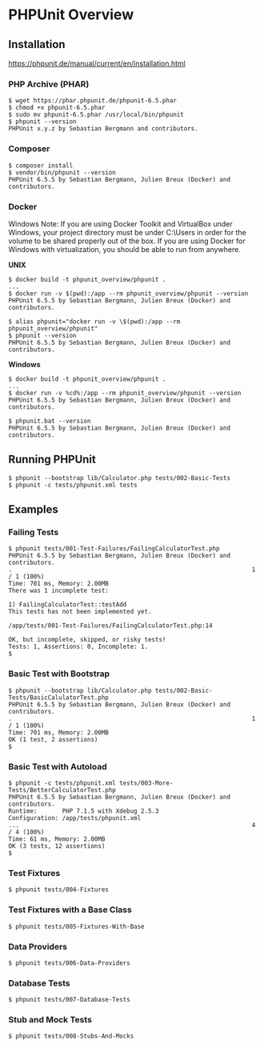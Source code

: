 # PHPUnit Overview

## Installation

https://phpunit.de/manual/current/en/installation.html

### PHP Archive (PHAR)

```
$ wget https://phar.phpunit.de/phpunit-6.5.phar
$ chmod +x phpunit-6.5.phar
$ sudo mv phpunit-6.5.phar /usr/local/bin/phpunit
$ phpunit --version
PHPUnit x.y.z by Sebastian Bergmann and contributors.
```

### Composer

```
$ composer install
$ vendor/bin/phpunit --version
PHPUnit 6.5.5 by Sebastian Bergmann, Julien Breux (Docker) and contributors.
```

### Docker

Windows Note: If you are using Docker Toolkit and VirtualBox under Windows, your
project directory must be under C:\Users in order for the volume to be shared
properly out of the box. If you are using Docker for Windows with
virtualization, you should be able to run from anywhere.

**UNIX**
```
$ docker build -t phpunit_overview/phpunit .
...
$ docker run -v $(pwd):/app --rm phpunit_overview/phpunit --version
PHPUnit 6.5.5 by Sebastian Bergmann, Julien Breux (Docker) and contributors.

$ alias phpunit="docker run -v \$(pwd):/app --rm phpunit_overview/phpunit"
$ phpunit --version
PHPUnit 6.5.5 by Sebastian Bergmann, Julien Breux (Docker) and contributors.
```

**Windows**
```
$ docker build -t phpunit_overview/phpunit .
...
$ docker run -v %cd%:/app --rm phpunit_overview/phpunit --version
PHPUnit 6.5.5 by Sebastian Bergmann, Julien Breux (Docker) and contributors.

$ phpunit.bat --version
PHPUnit 6.5.5 by Sebastian Bergmann, Julien Breux (Docker) and contributors.
```

## Running PHPUnit

```
$ phpunit --bootstrap lib/Calculator.php tests/002-Basic-Tests
$ phpunit -c tests/phpunit.xml tests
```

## Examples

### Failing Tests
```
$ phpunit tests/001-Test-Failures/FailingCalculatorTest.php
PHPUnit 6.5.5 by Sebastian Bergmann, Julien Breux (Docker) and contributors.
.                                                                   1 / 1 (100%)
Time: 701 ms, Memory: 2.00MB
There was 1 incomplete test:

1) FailingCalculatorTest::testAdd
This tests has not been implemented yet.

/app/tests/001-Test-Failures/FailingCalculatorTest.php:14

OK, but incomplete, skipped, or risky tests!
Tests: 1, Assertions: 0, Incomplete: 1.
$
```

### Basic Test with Bootstrap

```
$ phpunit --bootstrap lib/Calculator.php tests/002-Basic-Tests/BasicCalulatorTest.php
PHPUnit 6.5.5 by Sebastian Bergmann, Julien Breux (Docker) and contributors.
.                                                                   1 / 1 (100%)
Time: 701 ms, Memory: 2.00MB
OK (1 test, 2 assertions)
$
```

### Basic Test with Autoload

```
$ phpunit -c tests/phpunit.xml tests/003-More-Tests/BetterCalculatorTest.php
PHPUnit 6.5.5 by Sebastian Bergmann, Julien Breux (Docker) and contributors.
Runtime:       PHP 7.1.5 with Xdebug 2.5.3
Configuration: /app/tests/phpunit.xml
...                                                                 4 / 4 (100%)
Time: 61 ms, Memory: 2.00MB
OK (3 tests, 12 assertions)
$
```

### Test Fixtures
```
$ phpunit tests/004-Fixtures
```

### Test Fixtures with a Base Class
```
$ phpunit tests/005-Fixtures-With-Base
```

### Data Providers
```
$ phpunit tests/006-Data-Providers
```

### Database Tests
```
$ phpunit tests/007-Database-Tests
```

### Stub and Mock Tests
```
$ phpunit tests/008-Stubs-And-Mocks
```
